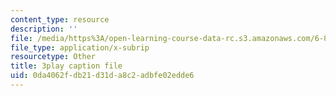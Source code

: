 ```yaml
---
content_type: resource
description: ''
file: /media/https%3A/open-learning-course-data-rc.s3.amazonaws.com/6-858-computer-systems-security-fall-2014/0da4062fdb21d31da8c2adbfe02edde6_MT7X17ZRo1U.srt
file_type: application/x-subrip
resourcetype: Other
title: 3play caption file
uid: 0da4062f-db21-d31d-a8c2-adbfe02edde6
---
```

